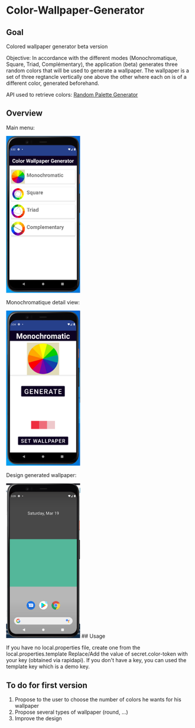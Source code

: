 # Color-Wallpaper-Generator

## Goal
Colored wallpaper generator beta version

Objective: In accordance with the different modes (Monochromatique, Square, Triad, Complémentary), the application (beta) generates three random colors that will be used to generate a wallpaper. The wallpaper is a set of three regtancle vertically one above the other where each on is of a different color, generated beforehand.

API used to retrieve colors: [Random Palette Generator](https://rapidapi.com/kareem1999/api/random-palette-generator/)

## Overview

Main menu:

<img src="/images/MainMenu.png" alt="Main Menu Screen" width="200"/>

Monochromatique detail view:

<img src="/images/MonochromatiqueView.png" alt="Monochromatique View Screen" width="200"/>

Design generated wallpaper:

<img src="/images/DesignWallpaper.png" alt="Design Wallpaper Screen" width="200"/>
## Usage

If you have no local.properties file, create one from the local.properties.template
Replace/Add the value of secret.color-token with your key (obtained via rapidapi). If you don't have a key, you can used the template key which is a demo key.

## To do for first version

1. Propose to the user to choose the number of colors he wants for his wallpaper
2. Propose several types of wallpaper (round, ...)
3. Improve the design
